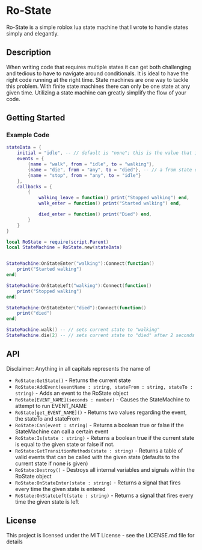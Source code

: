 # Ro-State

Ro-State is a simple roblox lua state machine that I wrote to handle states simply and elegantly.

## Description

When writing code that requires multiple states it can get both challenging and tedious to have to navigate around conditionals. It is ideal to have the right code running at the right time. State machines are one way to tackle this problem. With finite state machines there can only be one state at any given time. Utilizing a state machine can greatly simplify the flow of your code.

## Getting Started

### Example Code
```lua
stateData = {
    initial = "idle", -- // default is "none"; this is the value that is initialized
    events = {
        {name = "walk", from = "idle", to = "walking"},
        {name = "die", from = "any", to = "died"}, -- // a from state of "any" will allow this event to be called from any event
        {name = "stop", from = "any", to = "idle"}
    },
    callbacks = {
        {
            walking_leave = function() print("Stopped walking") end,
            walk_enter = function() print("Started walking") end,

            died_enter = function() print("Died") end,
        }
    }
}

local RoState = require(script.Parent)
local StateMachine = RoState.new(stateData)


StateMachine:OnStateEnter("walking"):Connect(function()
    print("Started walking")
end)

StateMachine:OnStateLeft("walking"):Connect(function()
    print("Stopped walking")
end)

StateMachine:OnStateEnter("died"):Connect(function()
    print("died")
end)

StateMachine.walk() -- // sets current state to "walking"
StateMachine.die(2) -- // sets current state to "died" after 2 seconds
```
## API
Disclaimer: Anything in all capitals represents the name of 

* `RoState:GetState()`                                                           - Returns the current state
* `RoState:AddEvent(eventName : string, stateFrom : string, stateTo : string)`   - Adds an event to the RoState object
* `RoState[EVENT_NAME](seconds : number)`                                        - Causes the StateMachine to attempt to run EVENT_NAME
* `RoState[get_EVENT_NAME]()`                                                    - Returns two values regarding the event, the stateTo and stateFrom
* `RoState:Can(event : string)`                                                  - Returns a boolean true or false if the StateMachine can call a certain event
* `RoState:Is(state : string)`                                                   - Returns a boolean true if the current state is equal to the given state or false if not.
* `RoState:GetTransitionMethods(state : string)`                                 - Returns a table of valid events that can be called with the given state (defaults to the current state if none is given)
* `RoState:Destroy()`                                                            - Destroys all internal variables and signals within the RoState object
* `RoState:OnStateEnter(state : string)`                                         - Returns a signal that fires every time the given state is entered
* `RoState:OnStateLeft(state : string)`                                          - Returns a signal that fires every time the given state is left

## License

This project is licensed under the MIT License - see the LICENSE.md file for details

